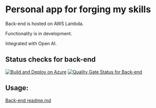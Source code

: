 # Personal app for forging my skills

Back-end is hosted on AWS Lambda.

Functionality is in development.

Integrated with Open AI.

## Status checks for back-end

[![Build and Deploy on Azure](https://github.com/ArtyProf/ArtyApp/actions/workflows/backend_deployment.yml/badge.svg?branch=master)](https://github.com/ArtyProf/Telegram-bot-from-Arty_Prof/actions/workflows/backend_deployment.yml)
[![Quality Gate Status for Back-end](https://sonarcloud.io/api/project_badges/measure?project=ArtyProf_Arty-App&metric=alert_status)](https://sonarcloud.io/summary/overall?id=ArtyProf_Arty-App)

## Usage:

[Back-end readme.md](https://github.com/ArtyProf/Arty-App/blob/feature/Change_file_structure/api/README.md)
